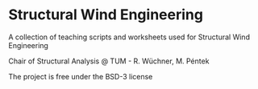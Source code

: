 # Structural Wind Engineering

A collection of teaching scripts and worksheets used for Structural Wind Engineering

Chair of Structural Analysis @ TUM - R. Wüchner, M. Péntek

The project is free under the BSD-3 license
